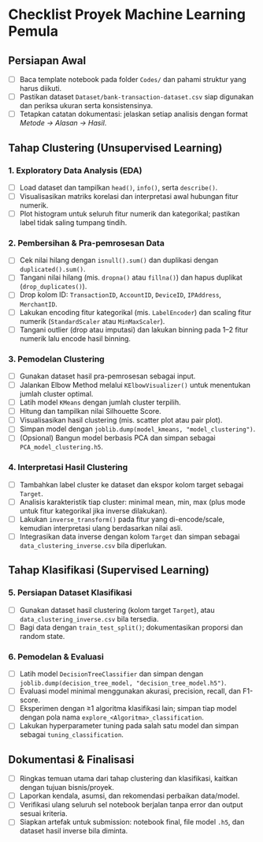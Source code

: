 # Checklist Proyek Machine Learning Pemula

## Persiapan Awal
- [ ] Baca template notebook pada folder `Codes/` dan pahami struktur yang harus diikuti.
- [ ] Pastikan dataset `Dataset/bank-transaction-dataset.csv` siap digunakan dan periksa ukuran serta konsistensinya.
- [ ] Tetapkan catatan dokumentasi: jelaskan setiap analisis dengan format *Metode → Alasan → Hasil*.

## Tahap Clustering (Unsupervised Learning)

### 1. Exploratory Data Analysis (EDA)
- [ ] Load dataset dan tampilkan `head()`, `info()`, serta `describe()`.
- [ ] Visualisasikan matriks korelasi dan interpretasi awal hubungan fitur numerik.
- [ ] Plot histogram untuk seluruh fitur numerik dan kategorikal; pastikan label tidak saling tumpang tindih.

### 2. Pembersihan & Pra-pemrosesan Data
- [ ] Cek nilai hilang dengan `isnull().sum()` dan duplikasi dengan `duplicated().sum()`.
- [ ] Tangani nilai hilang (mis. `dropna()` atau `fillna()`) dan hapus duplikat (`drop_duplicates()`).
- [ ] Drop kolom ID: `TransactionID`, `AccountID`, `DeviceID`, `IPAddress`, `MerchantID`.
- [ ] Lakukan encoding fitur kategorikal (mis. `LabelEncoder`) dan scaling fitur numerik (`StandardScaler` atau `MinMaxScaler`).
- [ ] Tangani outlier (drop atau imputasi) dan lakukan binning pada 1–2 fitur numerik lalu encode hasil binning.

### 3. Pemodelan Clustering
- [ ] Gunakan dataset hasil pra-pemrosesan sebagai input.
- [ ] Jalankan Elbow Method melalui `KElbowVisualizer()` untuk menentukan jumlah cluster optimal.
- [ ] Latih model `KMeans` dengan jumlah cluster terpilih.
- [ ] Hitung dan tampilkan nilai Silhouette Score.
- [ ] Visualisasikan hasil clustering (mis. scatter plot atau pair plot).
- [ ] Simpan model dengan `joblib.dump(model_kmeans, "model_clustering")`.
- [ ] (Opsional) Bangun model berbasis PCA dan simpan sebagai `PCA_model_clustering.h5`.

### 4. Interpretasi Hasil Clustering
- [ ] Tambahkan label cluster ke dataset dan ekspor kolom target sebagai `Target`.
- [ ] Analisis karakteristik tiap cluster: minimal mean, min, max (plus mode untuk fitur kategorikal jika inverse dilakukan).
- [ ] Lakukan `inverse_transform()` pada fitur yang di-encode/scale, kemudian interpretasi ulang berdasarkan nilai asli.
- [ ] Integrasikan data inverse dengan kolom `Target` dan simpan sebagai `data_clustering_inverse.csv` bila diperlukan.

## Tahap Klasifikasi (Supervised Learning)

### 5. Persiapan Dataset Klasifikasi
- [ ] Gunakan dataset hasil clustering (kolom target `Target`), atau `data_clustering_inverse.csv` bila tersedia.
- [ ] Bagi data dengan `train_test_split()`; dokumentasikan proporsi dan random state.

### 6. Pemodelan & Evaluasi
- [ ] Latih model `DecisionTreeClassifier` dan simpan dengan `joblib.dump(decision_tree_model, "decision_tree_model.h5")`.
- [ ] Evaluasi model minimal menggunakan akurasi, precision, recall, dan F1-score.
- [ ] Eksperimen dengan ≥1 algoritma klasifikasi lain; simpan tiap model dengan pola nama `explore_<Algoritma>_classification`.
- [ ] Lakukan hyperparameter tuning pada salah satu model dan simpan sebagai `tuning_classification`.

## Dokumentasi & Finalisasi
- [ ] Ringkas temuan utama dari tahap clustering dan klasifikasi, kaitkan dengan tujuan bisnis/proyek.
- [ ] Laporkan kendala, asumsi, dan rekomendasi perbaikan data/model.
- [ ] Verifikasi ulang seluruh sel notebook berjalan tanpa error dan output sesuai kriteria.
- [ ] Siapkan artefak untuk submission: notebook final, file model `.h5`, dan dataset hasil inverse bila diminta.
